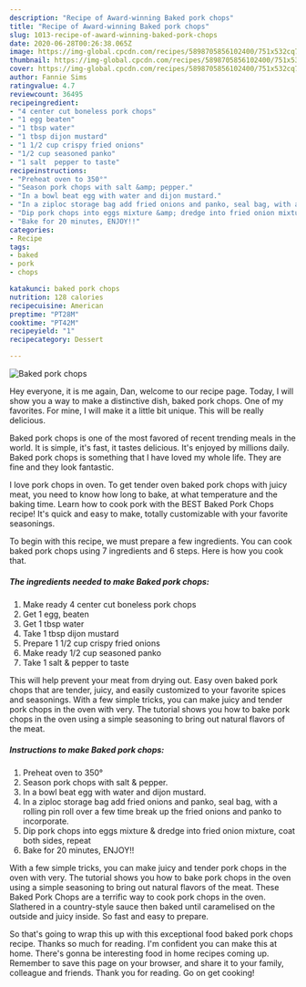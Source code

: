 ```yaml
---
description: "Recipe of Award-winning Baked pork chops"
title: "Recipe of Award-winning Baked pork chops"
slug: 1013-recipe-of-award-winning-baked-pork-chops
date: 2020-06-28T00:26:38.065Z
image: https://img-global.cpcdn.com/recipes/5898705856102400/751x532cq70/baked-pork-chops-recipe-main-photo.jpg
thumbnail: https://img-global.cpcdn.com/recipes/5898705856102400/751x532cq70/baked-pork-chops-recipe-main-photo.jpg
cover: https://img-global.cpcdn.com/recipes/5898705856102400/751x532cq70/baked-pork-chops-recipe-main-photo.jpg
author: Fannie Sims
ratingvalue: 4.7
reviewcount: 36495
recipeingredient:
- "4 center cut boneless pork chops"
- "1 egg beaten"
- "1 tbsp water"
- "1 tbsp dijon mustard"
- "1 1/2 cup crispy fried onions"
- "1/2 cup seasoned panko"
- "1 salt  pepper to taste"
recipeinstructions:
- "Preheat oven to 350°"
- "Season pork chops with salt &amp; pepper."
- "In a bowl beat egg with water and dijon mustard."
- "In a ziploc storage bag add fried onions and panko, seal bag, with a rolling pin roll over a few time break up the fried onions and panko to incorporate."
- "Dip pork chops into eggs mixture &amp; dredge into fried onion mixture, coat both sides, repeat"
- "Bake for 20 minutes, ENJOY!!"
categories:
- Recipe
tags:
- baked
- pork
- chops

katakunci: baked pork chops 
nutrition: 128 calories
recipecuisine: American
preptime: "PT28M"
cooktime: "PT42M"
recipeyield: "1"
recipecategory: Dessert

---
```



![Baked pork chops](https://img-global.cpcdn.com/recipes/5898705856102400/751x532cq70/baked-pork-chops-recipe-main-photo.jpg)

Hey everyone, it is me again, Dan, welcome to our recipe page. Today, I will show you a way to make a distinctive dish, baked pork chops. One of my favorites. For mine, I will make it a little bit unique. This will be really delicious.

Baked pork chops is one of the most favored of recent trending meals in the world. It is simple, it's fast, it tastes delicious. It's enjoyed by millions daily. Baked pork chops is something that I have loved my whole life. They are fine and they look fantastic.

I love pork chops in oven. To get tender oven baked pork chops with juicy meat, you need to know how long to bake, at what temperature and the baking time. Learn how to cook pork with the BEST Baked Pork Chops recipe! It&#39;s quick and easy to make, totally customizable with your favorite seasonings.


To begin with this recipe, we must prepare a few ingredients. You can cook baked pork chops using 7 ingredients and 6 steps. Here is how you cook that.

<!--inarticleads1-->

##### The ingredients needed to make Baked pork chops:

1. Make ready 4 center cut boneless pork chops
1. Get 1 egg, beaten
1. Get 1 tbsp water
1. Take 1 tbsp dijon mustard
1. Prepare 1 1/2 cup crispy fried onions
1. Make ready 1/2 cup seasoned panko
1. Take 1 salt &amp; pepper to taste


This will help prevent your meat from drying out. Easy oven baked pork chops that are tender, juicy, and easily customized to your favorite spices and seasonings. With a few simple tricks, you can make juicy and tender pork chops in the oven with very. The tutorial shows you how to bake pork chops in the oven using a simple seasoning to bring out natural flavors of the meat. 

<!--inarticleads2-->

##### Instructions to make Baked pork chops:

1. Preheat oven to 350°
1. Season pork chops with salt &amp; pepper.
1. In a bowl beat egg with water and dijon mustard.
1. In a ziploc storage bag add fried onions and panko, seal bag, with a rolling pin roll over a few time break up the fried onions and panko to incorporate.
1. Dip pork chops into eggs mixture &amp; dredge into fried onion mixture, coat both sides, repeat
1. Bake for 20 minutes, ENJOY!!


With a few simple tricks, you can make juicy and tender pork chops in the oven with very. The tutorial shows you how to bake pork chops in the oven using a simple seasoning to bring out natural flavors of the meat. These Baked Pork Chops are a terrific way to cook pork chops in the oven. Slathered in a country-style sauce then baked until caramelised on the outside and juicy inside. So fast and easy to prepare. 

So that's going to wrap this up with this exceptional food baked pork chops recipe. Thanks so much for reading. I'm confident you can make this at home. There's gonna be interesting food in home recipes coming up. Remember to save this page on your browser, and share it to your family, colleague and friends. Thank you for reading. Go on get cooking!
